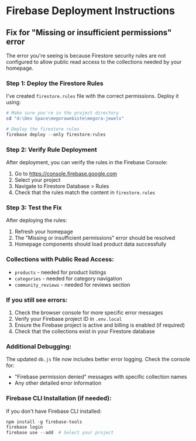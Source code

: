 # Firebase Deployment Instructions

## Fix for "Missing or insufficient permissions" error

The error you're seeing is because Firestore security rules are not configured to allow public read access to the collections needed by your homepage.

### Step 1: Deploy the Firestore Rules

I've created `firestore.rules` file with the correct permissions. Deploy it using:

```powershell
# Make sure you're in the project directory
cd "d:\Dev Space\megorawebiste\megora-jewels"

# Deploy the firestore rules
firebase deploy --only firestore:rules
```

### Step 2: Verify Rule Deployment

After deployment, you can verify the rules in the Firebase Console:
1. Go to https://console.firebase.google.com
2. Select your project
3. Navigate to Firestore Database > Rules
4. Check that the rules match the content in `firestore.rules`

### Step 3: Test the Fix

After deploying the rules:
1. Refresh your homepage
2. The "Missing or insufficient permissions" error should be resolved
3. Homepage components should load product data successfully

### Collections with Public Read Access:
- `products` - needed for product listings
- `categories` - needed for category navigation  
- `community_reviews` - needed for reviews section

### If you still see errors:

1. Check the browser console for more specific error messages
2. Verify your Firebase project ID in `.env.local`
3. Ensure the Firebase project is active and billing is enabled (if required)
4. Check that the collections exist in your Firestore database

### Additional Debugging:

The updated `db.js` file now includes better error logging. Check the console for:
- "Firebase permission denied" messages with specific collection names
- Any other detailed error information

### Firebase CLI Installation (if needed):

If you don't have Firebase CLI installed:
```powershell
npm install -g firebase-tools
firebase login
firebase use --add  # Select your project
```